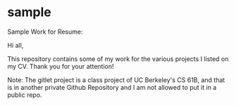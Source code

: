# sample
Sample Work for Resume:

Hi all,

This repository contains some of my work for the various projects I listed on my CV. Thank you for your attention!

Note: The gitlet project is a class project of UC Berkeley's CS 61B, and that is in another private Github Repository and I am not allowed to put it in a public repo.
